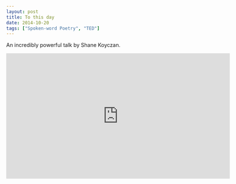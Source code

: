 ```yaml
---
layout: post
title: To this day
date: 2014-10-20
tags: ["Spoken-word Poetry", "TED"]
---
```


An incredibly powerful talk by Shane Koyczan.

<iframe src="https://www.youtube.com/embed/sa1iS1MqUy4" width="600" height="338" frameborder="0" allowfullscreen="allowfullscreen"></iframe>
